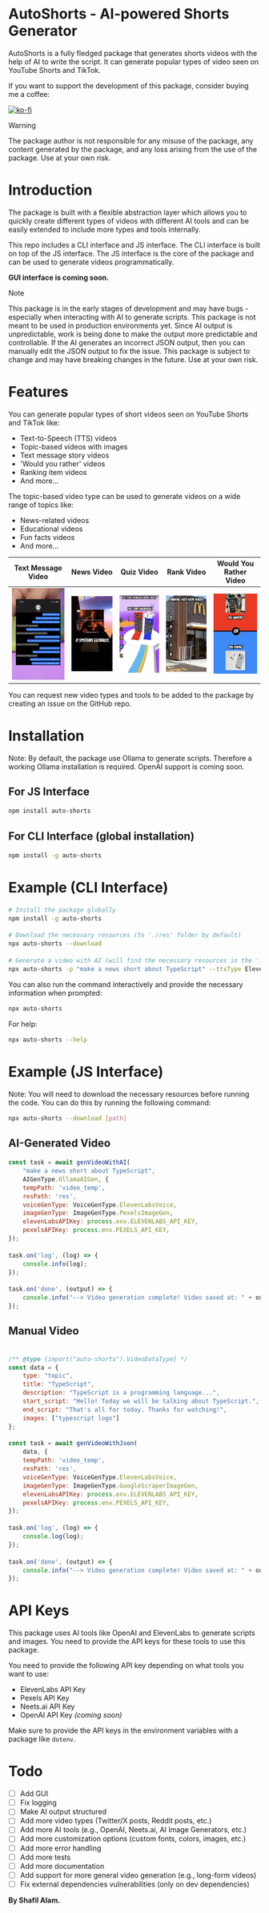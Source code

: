 # AutoShorts - AI-powered Shorts Generator

AutoShorts is a fully fledged package that generates shorts videos with the help of AI to write the script. It can generate popular types of video seen on YouTube Shorts and TikTok.
 
If you want to support the development of this package, consider buying me a coffee:

[![ko-fi](https://img.shields.io/badge/Ko--fi-F16061?style=for-the-badge&logo=ko-fi&logoColor=white)](https://ko-fi.com/shafilalam)

> [!WARNING]
> The package author is not responsible for any misuse of the package, any content generated by the package, and any loss arising from the use of the package. Use at your own risk.

# Introduction

The package is built with a flexible abstraction layer which allows you to quickly create different types of videos with different AI tools and can be easily extended to include more types and tools internally.

This repo includes a CLI interface and JS interface. The CLI interface is built on top of the JS interface. The JS interface is the core of the package and can be used to generate videos programmatically.

**GUI interface is coming soon.**

> [!NOTE]
> This package is in the early stages of development and may have bugs - especially when interacting with AI to generate scripts. This package is not meant to be used in production environments yet. Since AI output is unpredictable, work is being done to make the output more predictable and controllable. If the AI generates an incorrect JSON output, then you can manually edit the JSON output to fix the issue. This package is subject to change and may have breaking changes in the future. Use at your own risk.

# Features
You can generate popular types of short videos seen on YouTube Shorts and TikTok like:
- Text-to-Speech (TTS) videos
- Topic-based videos with images
- Text message story videos
- 'Would you rather' videos
- Ranking item videos
- And more...

The topic-based video type can be used to generate videos on a wide range of topics like:
- News-related videos
- Educational videos
- Fun facts videos
- And more...

| Text Message Video | News Video | Quiz Video | Rank Video | Would You Rather Video |
| --- | --- | --- | --- | --- |
| ![Text Message Video](example/images/msg.jpeg) | ![News Video](example/images/news.jpeg) | ![Quiz Video](example/images/quiz.jpeg) | ![Rank Video](example/images/rank.jpeg) | ![Would You Rather Video](example/images/rather.jpeg) |

You can request new video types and tools to be added to the package by creating an issue on the GitHub repo.

# Installation

Note: By default, the package use Ollama to generate scripts. Therefore a working Ollama installation is required. OpenAI support is coming soon.

## For JS Interface
```bash
npm install auto-shorts
```

## For CLI Interface (global installation)
```bash
npm install -g auto-shorts
```

# Example (CLI Interface)
```bash
# Install the package globally
npm install -g auto-shorts

# Download the necessary resources (to './res' folder by default)
npx auto-shorts --download

# Generate a video with AI (will find the necessary resources in the './res' folder)
npx auto-shorts -p "make a news short about TypeScript" --ttsType ElevenLabsVoice --imageType PexelsImageGen --elevenLabsAPIKey YOUR_ELEVENLABS_API_KEY --pexelsAPIKey YOUR_PEXELS_API_KEY
```

You can also run the command interactively and provide the necessary information when prompted:
```bash
npx auto-shorts
```

For help:
```bash
npx auto-shorts --help
```

# Example (JS Interface)

Note: You will need to download the necessary resources before running the code. You can do this by running the following command:
```bash
npx auto-shorts --download [path]
```

## AI-Generated Video
```javascript
const task = await genVideoWithAI(
    "make a news short about TypeScript",
    AIGenType.OllamaAIGen, {
    tempPath: 'video_temp',
    resPath: 'res',
    voiceGenType: VoiceGenType.ElevenLabsVoice,
    imageGenType: ImageGenType.PexelsImageGen,
    elevenLabsAPIKey: process.env.ELEVENLABS_API_KEY,
    pexelsAPIKey: process.env.PEXELS_API_KEY,
});

task.on('log', (log) => {
    console.info(log);
});

task.on('done', (output) => {
    console.info("--> Video generation complete! Video saved at: " + output);
});
```

## Manual Video
```javascript

/** @type {import("auto-shorts").VideoDataType} */
const data = {
    type: "topic",
    title: "TypeScript",
    description: "TypeScript is a programming language...",
    start_script: "Hello! Today we will be talking about TypeScript.",
    end_script: "That's all for today. Thanks for watching!",
    images: ["typescript logo"]
};

const task = await genVideoWithJson(
    data, {
    tempPath: 'video_temp',
    resPath: 'res',
    voiceGenType: VoiceGenType.ElevenLabsVoice,
    imageGenType: ImageGenType.GoogleScraperImageGen,
    elevenLabsAPIKey: process.env.ELEVENLABS_API_KEY,
    pexelsAPIKey: process.env.PEXELS_API_KEY,
});

task.on('log', (log) => {
    console.log(log);
});

task.on('done', (output) => {
    console.info("--> Video generation complete! Video saved at: " + output);
});
```

# API Keys

This package uses AI tools like OpenAI and ElevenLabs to generate scripts and images. You need to provide the API keys for these tools to use this package.

You need to provide the following API key depending on what tools you want to use:
- ElevenLabs API Key
- Pexels API Key
- Neets.ai API Key
- OpenAI API Key *(coming soon)*

Make sure to provide the API keys in the environment variables with a package like `dotenv`.

# Todo
- [ ] Add GUI
- [ ] Fix logging
- [ ] Make AI output structured
- [ ] Add more video types (Twitter/X posts, Reddit posts, etc.)
- [ ] Add more AI tools (e.g., OpenAI, Neets.ai, AI Image Generators, etc.)
- [ ] Add more customization options (custom fonts, colors, images, etc.)
- [ ] Add more error handling
- [ ] Add more tests
- [ ] Add more documentation
- [ ] Add support for more general video generation (e.g., long-form videos)
- [ ] Fix external dependencies vulnerabilities (only on dev dependencies)

**By Shafil Alam.**
